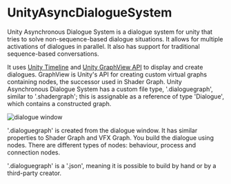 # UnityAsyncDialogueSystem

Unity Asynchronous Dialogue System is a dialogue system for unity that tries to solve non-sequence-based dialogue situations. It allows for multiple activations of dialogues in parallel. It also has support for traditional sequence-based conversations.

It uses [Unity Timeline](https://docs.unity3d.com/Packages/com.unity.timeline@1.8/manual/index.html) and [Unity GraphView API](https://docs.unity3d.com/ScriptReference/Experimental.GraphView.GraphView.html) to display and create dialogues. GraphView is Unity's API for creating custom virtual graphs containing nodes, the successor used in Shader Graph. Unity Asynchronous Dialogue System has a custom file type, '.dialoguegraph', similar to '.shadergraph'; this is assignable as a reference of type 'Dialogue', which contains a constructed graph.

![dialogue window](https://github.com/Celezt/UnityAsyncDialogueSystem/assets/59172226/0a0db00f-d3f5-4214-bb8e-aa2037b165d5)

'.dialoguegraph' is created from the dialogue window. It has similar properties to Shader Graph and VFX Graph. You build the dialogue using nodes. There are different types of nodes: behaviour, process and connection nodes. 

'.dialoguegraph' is a '.json', meaning it is possible to build by hand or by a third-party creator.
